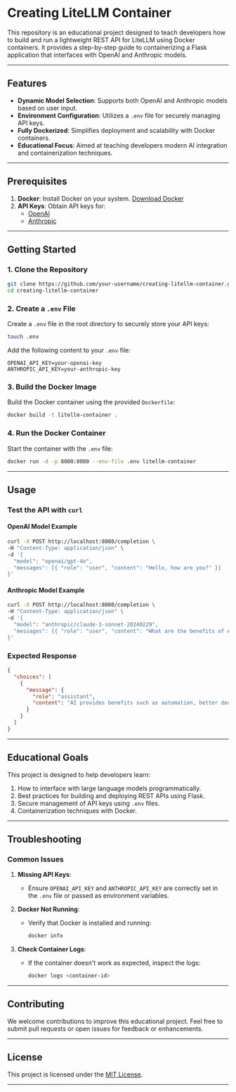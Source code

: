 # Creating LiteLLM Container

This repository is an educational project designed to teach developers how to build and run a lightweight REST API for LiteLLM using Docker containers. It provides a step-by-step guide to containerizing a Flask application that interfaces with OpenAI and Anthropic models.

---

## Features

- **Dynamic Model Selection**: Supports both OpenAI and Anthropic models based on user input.
- **Environment Configuration**: Utilizes a `.env` file for securely managing API keys.
- **Fully Dockerized**: Simplifies deployment and scalability with Docker containers.
- **Educational Focus**: Aimed at teaching developers modern AI integration and containerization techniques.

---

## Prerequisites

1. **Docker**: Install Docker on your system. [Download Docker](https://www.docker.com/get-started)
2. **API Keys**: Obtain API keys for:
   - [OpenAI](https://platform.openai.com/signup/)
   - [Anthropic](https://www.anthropic.com/)

---

## Getting Started

### 1. Clone the Repository
```bash
git clone https://github.com/your-username/creating-litellm-container.git
cd creating-litellm-container
```

### 2. Create a `.env` File
Create a `.env` file in the root directory to securely store your API keys:
```bash
touch .env
```

Add the following content to your `.env` file:
```
OPENAI_API_KEY=your-openai-key
ANTHROPIC_API_KEY=your-anthropic-key
```

### 3. Build the Docker Image
Build the Docker container using the provided `Dockerfile`:
```bash
docker build -t litellm-container .
```

### 4. Run the Docker Container
Start the container with the `.env` file:
```bash
docker run -d -p 8080:8080 --env-file .env litellm-container
```

---

## Usage

### Test the API with `curl`

#### OpenAI Model Example
```bash
curl -X POST http://localhost:8080/completion \
-H "Content-Type: application/json" \
-d '{
  "model": "openai/gpt-4o",
  "messages": [{ "role": "user", "content": "Hello, how are you?" }]
}'
```

#### Anthropic Model Example
```bash
curl -X POST http://localhost:8080/completion \
-H "Content-Type: application/json" \
-d '{
  "model": "anthropic/claude-3-sonnet-20240229",
  "messages": [{ "role": "user", "content": "What are the benefits of AI in business?" }]
}'
```

### Expected Response
```json
{
  "choices": [
    {
      "message": {
        "role": "assistant",
        "content": "AI provides benefits such as automation, better decision-making, and improved customer experiences."
      }
    }
  ]
}
```

---

## Educational Goals

This project is designed to help developers learn:
1. How to interface with large language models programmatically.
2. Best practices for building and deploying REST APIs using Flask.
3. Secure management of API keys using `.env` files.
4. Containerization techniques with Docker.

---

## Troubleshooting

### Common Issues

1. **Missing API Keys**:
   - Ensure `OPENAI_API_KEY` and `ANTHROPIC_API_KEY` are correctly set in the `.env` file or passed as environment variables.

2. **Docker Not Running**:
   - Verify that Docker is installed and running:
     ```bash
     docker info
     ```

3. **Check Container Logs**:
   - If the container doesn't work as expected, inspect the logs:
     ```bash
     docker logs <container-id>
     ```

---

## Contributing

We welcome contributions to improve this educational project. Feel free to submit pull requests or open issues for feedback or enhancements.

---

## License

This project is licensed under the [MIT License](LICENSE).

---
